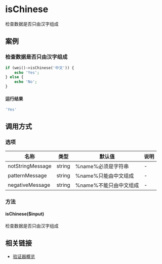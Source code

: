 isChinese
=========

检查数据是否只由汉字组成

案例
----

### 检查数据是否只由汉字组成
```php
if (wei()->isChinese('中文')) {
    echo 'Yes';
} else {
    echo 'No';
}
```

#### 运行结果
```php
'Yes'
```

调用方式
--------

### 选项

| 名称                | 类型    | 默认值                           | 说明              |
|---------------------|---------|----------------------------------|-------------------|
| notStringMessage    | string  | %name%必须是字符串               | -                 |
| patternMessage      | string  | %name%只能由中文组成             | -                 |
| negativeMessage     | string  | %name%不能只由中文组成           | -                 |

### 方法

#### isChinese($input)
检查数据是否只由汉字组成

相关链接
--------

* [验证器概览](../book/validators.md)